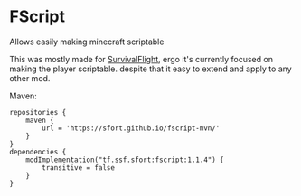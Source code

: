 # FScript

Allows easily making minecraft scriptable

This was mostly made for [SurvivalFlight](https://github.com/sfort/MC-SurvivalFlight),
ergo it's currently focused on making the player scriptable.
despite that it easy to extend and apply to any other mod.

Maven:
```
repositories {
	maven {
		url = 'https://sfort.github.io/fscript-mvn/'
	}
}
dependencies {
	modImplementation("tf.ssf.sfort:fscript:1.1.4") {
		transitive = false
	}
}
```
